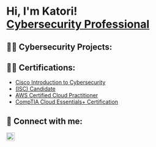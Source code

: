 <h1>Hi, I'm Katori! <br/><a href="https://github.com/KatoriWright", <a href="https://www.linkedin.com/in/katori-wright/">Cybersecurity Professional</a></h1>

<h2>👨‍💻 Cybersecurity Projects:</h2>



<h2>👨‍💻 Certifications:</h2>

  - [Cisco Introduction to Cybersecurity](https://www.credly.com/badges/eb516d1d-451c-4fc4-837f-fdca30895fab/public_url)
  - [(ISC) Candidate](https://www.credly.com/badges/6eab1dec-d46d-4e1c-9500-460e2bb9e8e0/public_url)
  - [AWS Certified Cloud Practitioner](https://www.credly.com/badges/07c94c3b-0f25-41fa-9239-12e910aa4c37/public_url)
  - [CompTIA Cloud Essentials+ Certification](https://www.credly.com/badges/d293d696-e918-4a37-84bd-7d950eb84fa2/public_url)

<h2> 🤳 Connect with me:</h2>


[<img align="left" alt="JoshMadakor | LinkedIn" width="22px" src="https://cdn.jsdelivr.net/npm/simple-icons@v3/icons/linkedin.svg" />][linkedin]



[linkedin]: https://linkedin.com/in/katori-wright

<!--
**joshmadakor1/joshmadakor1** is a ✨ _special_ ✨ repository because its `README.md` (this file) appears on your GitHub profile.

Here are some ideas to get you started:

- 🔭 I’m currently working on ...
- 🌱 I’m currently learning ...
- 👯 I’m looking to collaborate on ...
- 🤔 I’m looking for help with ...
- 💬 Ask me about ...
- 📫 How to reach me: ...
- 😄 Pronouns: ...
- ⚡ Fun fact: ...
-->
